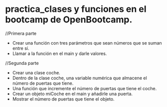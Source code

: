 # practica_clases y funciones en el bootcamp de OpenBootcamp.
//Primera parte
- Crear una función con tres parámetros que sean números que se suman entre sí.
- Llamar a la función en el main y darle valores.

//Segunda parte
- Crear una clase coche.
- Dentro de la clase coche, una variable numérica que almacene el número de puertas que tiene.
- Una función que incremente el número de puertas que tiene el coche.
- Crear un objeto miCoche en el main y añadirle una puerta.
- Mostrar el número de puertas que tiene el objeto.
